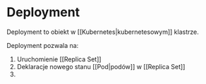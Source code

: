 # Deployment

Deployment to obiekt w [[Kubernetes|kubernetesowym]] klastrze.

Deployment pozwala na:
1. Uruchomienie [[Replica Set]]
2. Deklaracje nowego stanu [[Pod|podów]] w [[Replica Set]]
3. 